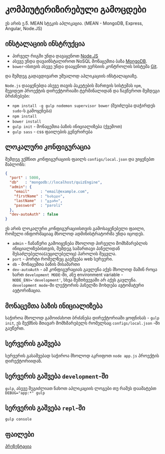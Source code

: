 კომპიუტერიზირებული გამოცდები
=====

ეს არის ე.წ. MEAN სტეკის აპლიკაცია.
(MEAN - MongoDB, Express, Angular, Node.JS)


ინსტალაციის ინსტრუქცია
----

+ პირველ რიგში უნდა დავაყენოთ [Node.JS](http://nodejs.org/download/)
+ ასევე უნდა დავაინსტალიროთ NoSQL მონაცემთა ბაზა [MongoDB](http://www.mongodb.org/downloads).
+ `bower`-ისთვის ასევე უნდა დააყენოთ ვერსიის კონტროლის სისტემა [Git](http://git-scm.com/downloads).

და შემდეგ გადავდივართ უშუალოდ აპლიკაციის ინსტალაციაზე.

`Node.js` დააყენებდა ასევე თავის პაკეტების მართვის სისტემას `npm`, შევიდეთ პროექტის დირექტორიაში ტერმინალიდან და ჩავწეროთ შემდეგი ბრძანებები:

  + `npm install -g gulp nodemon supervisor bower` (შეიძლება დაჭირდეს `sudo`-ს გამოყენება)
  + `npm install`
  + `bower install`
  + `gulp init` - მონაცემთა ბაზის ინიციალიზება (ქვემოთ)
  + `gulp sass` - css ფაილების გენერირება

ლოკალური კონფიგურაცია
----

შემდეგ ვქმნით კონფიგურაციის ფაილს `configs/local.json` და ვიყენებთ შაბლონს:

```json
{
  "port" : 5000,
  "db"   : "mongodb://localhost/quizEngine",
  "admin": {
    "email"     : "email@example.com",
    "firstName" : "სახელი",
    "lastName"  : "გვარი",
    "password"  : "paroli"
  },
  "dev-autoAuth" : false
}
```
ეს არის ლოკალური კონფიგურაციისთვის გამოსაყენებელი ფაილი, რომელი ინფორმაციაც მხოლოდ ადმინისტრატორმა უნდა იცოდეს.

+ `admin` - ჩანაწერი გამოიყენება მხოლოდ პირველი მომხმარებლის ინიციალიზებისთვის, შემდეგ სამართავი პანელიდან შესაძლებელია(აუცილებელიც) პაროლის შეცვლა.
+ `port` - პორტი რომელზეც გაეშვება web სერვერი.
+ `db` - მონაცემთა ბაზის მისამართი
+ `dev-autoAuth` - ამ კონფიგურაციას გავლენა აქვს მხოლოდ მაშინ როცა ხართ `development MODE`-ში, ანუ environment variable - `NODE_ENV='development'`, სხვა შემთხვევაში არ აქვს გავლენა. `development mode`-ში ლექტორის პანელში მოხდება ავტომატური ავტორიზაცია.

მონაცემთა ბაზის ინიციალიზება
---
საჭიროა მხოლოდ გამოიძახოთ ბრძანება დირექტორიაში ყოფნისას - `gulp init`, ეს შექმნის მთავარ მომხმარებელს რომელსაც `configs/local.json` -ში გაუწერთ.

სერვერის გაშვება
---
სერვერის გასაშვებად საჭიროა მხოლოდ აკრიფოთ `node app.js` პროექტის დირექტორიიდან.

სერვერის გაშვება `development`-ში
---
`gulp`, ასევე შეგიძლიათ ნახოთ აპლიკაციის ლოგები თუ რამეს დაამატებთ `DEBUG="app:*" gulp`


სერვერის გაშვება `repl`-ში
---
`gulp console`





ფაილები
---
[პრეზენტაცია](https://drive.google.com/folderview?id=0B_N3jIyJKl-iMjB5NnpIU2E3MmM&usp=drive_web)
